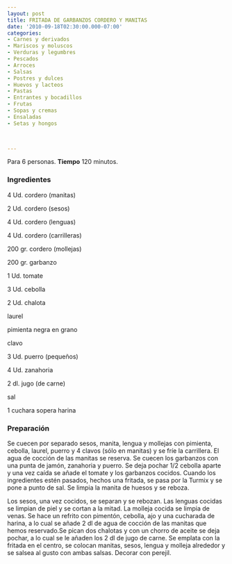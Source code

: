 ```yaml
---
layout: post
title: FRITADA DE GARBANZOS CORDERO Y MANITAS
date: '2010-09-18T02:30:00.000-07:00'
categories:
- Carnes y derivados
- Mariscos y moluscos
- Verduras y legumbres
- Pescados
- Arroces
- Salsas
- Postres y dulces
- Huevos y lacteos
- Pastas
- Entrantes y bocadillos
- Frutas
- Sopas y cremas
- Ensaladas
- Setas y hongos
 


---
```


Para 6 personas.
<b>Tiempo</b> 120 minutos.

<h3>Ingredientes</h3>

4 Ud. cordero (manitas)

2 Ud. cordero (sesos)

4 Ud. cordero (lenguas)

4 Ud. cordero (carrilleras)

200 gr. cordero (mollejas)

200 gr. garbanzo

1 Ud. tomate

3 Ud. cebolla

2 Ud. chalota

laurel

pimienta negra en grano

clavo

3 Ud. puerro (pequeños)

4 Ud. zanahoria

2 dl. jugo (de carne)

sal

1 cuchara sopera harina

<h3>Preparación</h3>

Se cuecen por separado sesos, manita, lengua y mollejas con pimienta, cebolla, laurel, puerro y 4 clavos (sólo en manitas) y se fríe la carrillera. El agua de cocción de las manitas se reserva. Se cuecen los garbanzos con una punta de jamón, zanahoria y puerro. Se deja pochar 1/2 cebolla aparte y una vez caída se añade el tomate y los garbanzos cocidos. Cuando los ingredientes estén pasados, hechos una fritada, se pasa por la Turmix y se pone a punto de sal. Se limpia la manita de huesos y se reboza.

Los sesos, una vez cocidos, se separan y se rebozan. Las lenguas cocidas se limpian de piel y se cortan a la mitad. La molleja cocida se limpia de venas. Se hace un refrito con pimentón, cebolla, ajo y una cucharada de harina, a lo cual se añade 2 dl de agua de cocción de las manitas que hemos reservado.Se pican dos chalotas y con un chorro de aceite se deja pochar, a lo cual se le añaden los 2 dl de jugo de carne. Se emplata con la fritada en el centro, se colocan manitas, sesos, lengua y molleja alrededor y se salsea al gusto con ambas salsas. Decorar con perejil.

